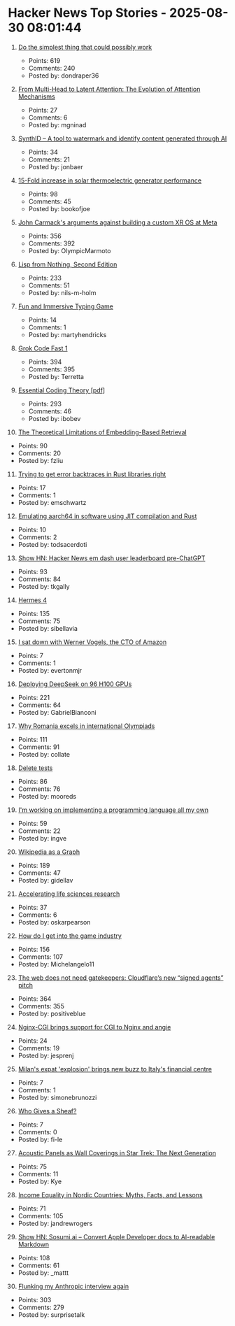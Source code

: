 # Hacker News Top Stories - 2025-08-30 08:01:44

1. [Do the simplest thing that could possibly work](https://www.seangoedecke.com/the-simplest-thing-that-could-possibly-work/)
   - Points: 619
   - Comments: 240
   - Posted by: dondraper36

2. [From Multi-Head to Latent Attention: The Evolution of Attention Mechanisms](https://vinithavn.medium.com/from-multi-head-to-latent-attention-the-evolution-of-attention-mechanisms-64e3c0505f24)
   - Points: 27
   - Comments: 6
   - Posted by: mgninad

3. [SynthID – A tool to watermark and identify content generated through AI](https://deepmind.google/science/synthid/)
   - Points: 34
   - Comments: 21
   - Posted by: jonbaer

4. [15-Fold increase in solar thermoelectric generator performance](https://www.nature.com/articles/s41377-025-01916-9)
   - Points: 98
   - Comments: 45
   - Posted by: bookofjoe

5. [John Carmack's arguments against building a custom XR OS at Meta](https://twitter.com/ID_AA_Carmack/status/1961172409920491849)
   - Points: 356
   - Comments: 392
   - Posted by: OlympicMarmoto

6. [Lisp from Nothing, Second Edition](http://t3x.org/lfn/index.html)
   - Points: 233
   - Comments: 51
   - Posted by: nils-m-holm

7. [Fun and Immersive Typing Game](https://keybara.io)
   - Points: 14
   - Comments: 1
   - Posted by: martyhendricks

8. [Grok Code Fast 1](https://x.ai/news/grok-code-fast-1)
   - Points: 394
   - Comments: 395
   - Posted by: Terretta

9. [Essential Coding Theory [pdf]](https://cse.buffalo.edu/faculty/atri/courses/coding-theory/book/web-coding-book.pdf)
   - Points: 293
   - Comments: 46
   - Posted by: ibobev

10. [The Theoretical Limitations of Embedding-Based Retrieval](https://arxiv.org/abs/2508.21038)
   - Points: 90
   - Comments: 20
   - Posted by: fzliu

11. [Trying to get error backtraces in Rust libraries right](https://www.iroh.computer/blog/error-handling-in-iroh)
   - Points: 17
   - Comments: 1
   - Posted by: emschwartz

12. [Emulating aarch64 in software using JIT compilation and Rust](https://pitsidianak.is/blog/posts/2025-08-25_emulating_aarch64_in_software_using_JIT_compilation.html)
   - Points: 10
   - Comments: 2
   - Posted by: todsacerdoti

13. [Show HN: Hacker News em dash user leaderboard pre-ChatGPT](https://www.gally.net/miscellaneous/hn-em-dash-user-leaderboard.html)
   - Points: 93
   - Comments: 84
   - Posted by: tkgally

14. [Hermes 4](https://hermes4.nousresearch.com/)
   - Points: 135
   - Comments: 75
   - Posted by: sibellavia

15. [I sat down with Werner Vogels, the CTO of Amazon](https://everton.xyz/i-sat-down-with-werner-vogels/)
   - Points: 7
   - Comments: 1
   - Posted by: evertonmjr

16. [Deploying DeepSeek on 96 H100 GPUs](https://lmsys.org/blog/2025-05-05-large-scale-ep/)
   - Points: 221
   - Comments: 64
   - Posted by: GabrielBianconi

17. [Why Romania excels in international Olympiads](https://www.palladiummag.com/2025/08/29/why-romania-excels-in-international-olympiads/)
   - Points: 111
   - Comments: 91
   - Posted by: collate

18. [Delete tests](https://andre.arko.net/2025/06/30/you-should-delete-tests/)
   - Points: 86
   - Comments: 76
   - Posted by: mooreds

19. [I'm working on implementing a programming language all my own](https://eli.li/to-the-surprise-of-literally-no-one-im-working-on-implementing-a-programming-language-all-my-own)
   - Points: 59
   - Comments: 22
   - Posted by: ingve

20. [Wikipedia as a Graph](https://wikigrapher.com/paths)
   - Points: 189
   - Comments: 47
   - Posted by: gidellav

21. [Accelerating life sciences research](https://openai.com/index/accelerating-life-sciences-research-with-retro-biosciences/)
   - Points: 37
   - Comments: 6
   - Posted by: oskarpearson

22. [How do I get into the game industry](https://garry.net/posts/how-do-i-get-into-the-game-industry)
   - Points: 156
   - Comments: 107
   - Posted by: Michelangelo11

23. [The web does not need gatekeepers: Cloudflare’s new “signed agents” pitch](https://positiveblue.substack.com/p/the-web-does-not-need-gatekeepers)
   - Points: 364
   - Comments: 355
   - Posted by: positiveblue

24. [Nginx-CGI brings support for CGI to Nginx and angie](https://github.com/pjincz/nginx-cgi)
   - Points: 24
   - Comments: 19
   - Posted by: jesprenj

25. [Milan's expat 'explosion' brings new buzz to Italy's financial centre](https://www.ft.com/content/f33a01dc-f873-4c62-886f-f69562fb2e46)
   - Points: 7
   - Comments: 1
   - Posted by: simonebrunozzi

26. [Who Gives a Sheaf?](https://www.youtube.com/playlist?list=PLnNqTHlK5sGJrRvH0YBxE4Oe1M9EoSTPQ)
   - Points: 7
   - Comments: 0
   - Posted by: fi-le

27. [Acoustic Panels as Wall Coverings in Star Trek: The Next Generation](https://www.ex-astris-scientia.org/database/acoustic-panels.htm)
   - Points: 75
   - Comments: 11
   - Posted by: Kye

28. [Income Equality in Nordic Countries: Myths, Facts, and Lessons](https://www.aeaweb.org/articles?id=10.1257/jel.20251636)
   - Points: 71
   - Comments: 105
   - Posted by: jandrewrogers

29. [Show HN: Sosumi.ai – Convert Apple Developer docs to AI-readable Markdown](https://sosumi.ai/)
   - Points: 108
   - Comments: 61
   - Posted by: _mattt

30. [Flunking my Anthropic interview again](https://taylor.town/flunking-anthropic)
   - Points: 303
   - Comments: 279
   - Posted by: surprisetalk

